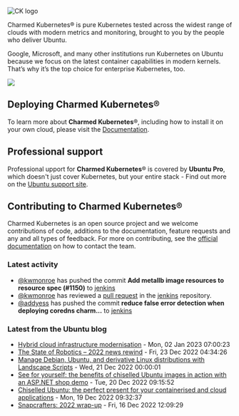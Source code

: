 ![CK logo](https://assets.ubuntu.com/v1/451d4cf4-Charmed+Kubernetes_RGB_onWhite_2022.svg)

Charmed Kubernetes® is pure Kubernetes tested across the widest range of clouds with modern metrics and monitoring, brought to you by the people who deliver Ubuntu.

Google, Microsoft, and many other institutions run Kubernetes on Ubuntu because we focus on the latest container capabilities in modern kernels. That’s why it’s the top choice for enterprise Kubernetes, too.

![](https://assets.ubuntu.com/v1/843c77b6-juju-at-a-glace.svg)

## Deploying Charmed Kubernetes®

To learn more about **Charmed Kubernetes**®, including how to install it on your own cloud, please visit the [Documentation][docs].

## Professional support

Professional upport for **Charmed Kubernetes**® is covered by **Ubuntu Pro**, which doesn't just cover Kubernetes, but your entire stack - Find out more on the [Ubuntu support site](https://ubuntu.com/support).

## Contributing to Charmed Kubernetes®

Charmed Kubernetes is an open source project and we welcome contributions of code, additions to the documentation, feature requests and any and all types of feedback. For more on contributing, see the [official documentation][get-in-touch] on how to contact the team.

<!-- LINKS -->
[docs]: https://ubuntu.com/kubernetes/docs
[get-in-touch]: https://ubuntu.com/kubernetes/docs/get-in-touch

### Latest activity

<!-- activity starts -->
 - [@kwmonroe](https://github.com/kwmonroe) has pushed the commit **Add metallb image resources to resource spec (#1150)** to [jenkins](https://github.com/charmed-kubernetes/jenkins)
 - [@kwmonroe](https://github.com/kwmonroe) has reviewed a [pull request](https://github.com/charmed-kubernetes/jenkins/pull/1150) in the [jenkins](https://github.com/charmed-kubernetes/jenkins) repository.
 - [@addyess](https://github.com/addyess) has pushed the commit **reduce false error detection when deploying coredns charm...** to [jenkins](https://github.com/charmed-kubernetes/jenkins)
<!-- activity ends -->

<!-- roadmap starts -->

<!-- roadmap ends -->

### Latest from the Ubuntu blog

<!-- blog starts -->
* [Hybrid cloud infrastructure modernisation](https://ubuntu.com//blog/hybrid-cloud-infrastructure-modernisation) - Mon, 02 Jan 2023 07:00:23 
* [The State of Robotics &#8211; 2022 news rewind](https://ubuntu.com//blog/the-state-of-robotics-2022-review) - Fri, 23 Dec 2022 04:34:26 
* [Manage Debian, Ubuntu, and derivative Linux distributions with Landscape Scripts](https://ubuntu.com//blog/manage-debian-ubuntu-and-derivative-linux-distributions-with-landscape-scripts) - Wed, 21 Dec 2022 00:00:01 
* [See for yourself: the benefits of chiselled Ubuntu images in action with an ASP.NET shop demo](https://ubuntu.com//blog/benefits-chiselled-ubuntu-images-aspnet-eshop-demo) - Tue, 20 Dec 2022 09:15:52 
* [Chiselled Ubuntu: the perfect present for your containerised and cloud applications](https://ubuntu.com//blog/chiselled-containers-perfect-gift-cloud-applications) - Mon, 19 Dec 2022 09:32:37 
* [Snapcrafters: 2022 wrap-up](https://ubuntu.com//blog/snapcrafters-2022-wrap-up) - Fri, 16 Dec 2022 12:09:29 
<!-- blog ends -->
